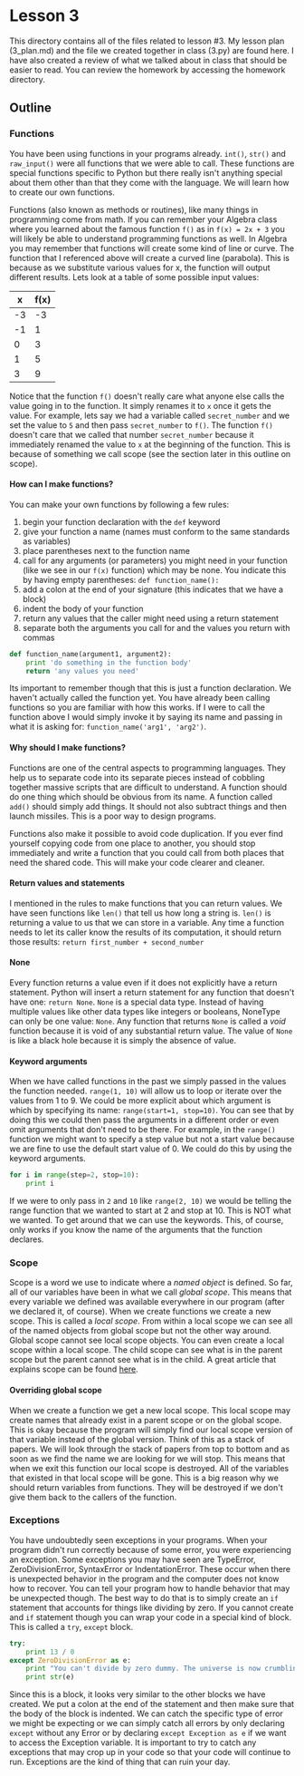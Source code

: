 # Lesson 3

This directory contains all of the files related to lesson #3. My lesson plan
(3_plan.md) and the file we created together in class (3.py) are found here. I
have also created a review of what we talked about in class that should be
easier to read. You can review the homework by accessing the homework directory.


## Outline

### Functions

You have been using functions in your programs already. `int()`, `str()` and
`raw_input()` were all functions that we were able to call. These functions are
special functions specific to Python but there really isn't anything special
about them other than that they come with the language. We will learn how to
create our own functions.

Functions (also known as methods or routines), like many things in programming
come from math. If you can remember your Algebra class where you learned about
the famous function `f()` as in `f(x) = 2x + 3` you will likely be able to
understand programming functions as well. In Algebra you may remember that
functions will create some kind of line or curve. The function that I referenced
above will create a curved line (parabola). This is because as we substitute
various values for x, the function will output different results. Lets look at a
table of some possible input values:

| x | f(x) |
|---|------|
|-3 |  -3  |
|-1 |   1  |
| 0 |   3  |
| 1 |   5  |
| 3 |   9  |

Notice that the function `f()` doesn't really care what anyone else calls the
value going in to the function. It simply renames it to `x` once it gets the
value. For example, lets say we had a variable called `secret_number` and we set
the value to `5` and then pass `secret_number` to `f()`. The function `f()`
doesn't care that we called that number `secret_number` because it immediately
renamed the value to `x` at the beginning of the function. This is because of
something we call scope (see the section later in this outline on scope).


#### How can I make functions?

You can make your own functions by following a few rules:

1. begin your function declaration with the `def` keyword
2. give your function a name (names must conform to the same standards as
   variables)
3. place parentheses next to the function name
4. call for any arguments (or parameters) you might need in your function (like
   we see in our `f(x)` function) which may be none. You indicate this by having
   empty parentheses: `def function_name():`
5. add a colon at the end of your signature (this indicates that we have a
   block)
6. indent the body of your function
7. return any values that the caller might need using a return statement
8. separate both the arguments you call for and the values you return with
   commas

```python
def function_name(argument1, argument2):
    print 'do something in the function body'
    return 'any values you need'
```

Its important to remember though that this is just a function declaration. We
haven't actually called the function yet. You have already been calling
functions so you are familiar with how this works. If I were to call the
function above I would simply invoke it by saying its name and passing in what
it is asking for: `function_name('arg1', 'arg2')`.


#### Why should I make functions?

Functions are one of the central aspects to programming languages. They help us
to separate code into its separate pieces instead of cobbling together massive
scripts that are difficult to understand. A function should do one thing which
should be obvious from its name. A function called `add()` should simply add
things. It should not also subtract things and then launch missiles. This is a
poor way to design programs.

Functions also make it possible to avoid code duplication. If you ever find
yourself copying code from one place to another, you should stop immediately and
write a function that you could call from both places that need the shared code.
This will make your code clearer and cleaner.


#### Return values and statements

I mentioned in the rules to make functions that you can return values. We have
seen functions like `len()` that tell us how long a string is. `len()` is
returning a value to us that we can store in a variable. Any time a function
needs to let its caller know the results of its computation, it should return
those results: `return first_number + second_number`


#### None

Every function returns a value even if it does not explicitly have a return
statement. Python will insert a return statement for any function that doesn't
have one: `return None`. `None` is a special data type. Instead of having
multiple values like other data types like integers or booleans, NoneType can
only be one value: `None`. Any function that returns `None` is called a *void*
function because it is void of any substantial return value. The value of `None`
is like a black hole because it is simply the absence of value.


#### Keyword arguments

When we have called functions in the past we simply passed in the values the
function needed. `range(1, 10)` will allow us to loop or iterate over the values
from 1 to 9. We could be more explicit about which argument is which by
specifying its name: `range(start=1, stop=10)`. You can see that by doing this
we could then pass the arguments in a different order or even omit arguments
that don't need to be there. For example, in the `range()` function we might
want to specify a step value but not a start value because we are fine to use
the default start value of 0. We could do this by using the keyword arguments.

```python
for i in range(step=2, stop=10):
    print i
```

If we were to only pass in `2` and `10` like `range(2, 10)` we would be telling
the range function that we wanted to start at 2 and stop at 10. This is NOT what
we wanted. To get around that we can use the keywords. This, of course, only
works if you know the name of the arguments that the function declares.



### Scope

Scope is a word we use to indicate where a *named object* is defined. So far,
all of our variables have been in what we call *global scope*. This means that
every variable we defined was available everywhere in our program (after we
declared it, of course). When we create functions we create a new scope. This is
called a *local scope*. From within a local scope we can see all of the named
objects from global scope but not the other way around. Global scope cannot see
local scope objects. You can even create a local scope within a local scope. The
child scope can see what is in the parent scope but the parent cannot see what
is in the child. A great article that explains scope can be found
[here](https://en.wikiversity.org/wiki/Introduction_to_Programming/Scope).


#### Overriding global scope

When we create a function we get a new local scope. This local scope may create
names that already exist in a parent scope or on the global scope. This is okay
because the program will simply find our local scope version of that variable
instead of the global version. Think of this as a stack of papers. We will look
through the stack of papers from top to bottom and as soon as we find the name
we are looking for we will stop. This means that when we exit this function our
local scope is destroyed. All of the variables that existed in that local scope
will be gone. This is a big reason why we should return variables from
functions. They will be destroyed if we don't give them back to the callers of
the function.


### Exceptions

You have undoubtedly seen exceptions in your programs. When your program didn't
run correctly because of some error, you were experiencing an exception. Some
exceptions you may have seen are TypeError, ZeroDivisionError, SyntaxError or
IndentationError. These occur when there is unexpected behavior in the program
and the computer does not know how to recover. You can tell your program how to
handle behavior that may be unexpected though. The best way to do that is to
simply create an `if` statement that accounts for things like dividing by zero.
If you cannot create and `if` statement though you can wrap your code in a
special kind of block. This is called a `try`, `except` block.

```python
try:
    print 13 / 0
except ZeroDivisionError as e:
    print "You can't divide by zero dummy. The universe is now crumbling"
    print str(e)
```

Since this is a block, it looks very similar to the other blocks we have
created. We put a colon at the end of the statement and then make sure that the
body of the block is indented. We can catch the specific type of error we might
be expecting or we can simply catch all errors by only declaring `except`
without any Error or by declaring `except Exception as e` if we want to access
the Exception variable. It is important to try to catch any exceptions that may
crop up in your code so that your code will continue to run. Exceptions are the
kind of thing that can ruin your day.

